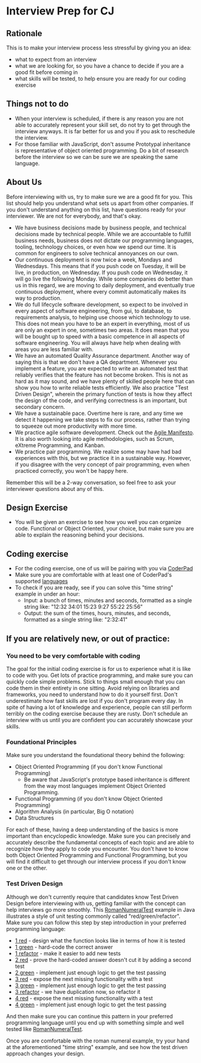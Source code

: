 # Interview Prep for CJ

## Rationale
This is to make your interview process less stressful by giving you an idea:

- what to expect from an interview
- what we are looking for, so you have a chance to decide if you are a good fit before coming in
- what skills will be tested, to help ensure you are ready for our coding exercise

## Things not to do
- When your interview is scheduled, if there is any reason you are not able to accurately represent your skill set, do not try to get through the interview anyways.  It is far better for us and you if you ask to reschedule the interview.
- For those familiar with JavaScript, don't assume Prototypal inheritance is representative of object oriented programming.  Do a bit of research before the interview so we can be sure we are speaking the same language.

## About Us
Before interviewing with us, try to make sure we are a good fit for you.
This list should help you understand what sets us apart from other companies.
If you don't understand anything on this list, have questions ready for your interviewer.
We are not for everybody, and that's okay.

- We have business decisions made by business people, and technical decisions made by technical people.  While we are accountable to fulfill business needs, business does not dictate our programming languages, tooling, technology choices, or even how we spend our time.
It is common for engineers to solve technical annoyances on our own. 
- Our continuous deployment is now twice a week, Mondays and Wednesdays.
This means that if you push code on Tuesday, it will be live, in production, on Wednesday.
If you push code on Wednesday, it will go live the following Monday.
While some companies do better than us in this regard, we are moving to daily deployment, and eventually true continuous deployment, where every commit automatically makes its way to production.
- We do full lifecycle software development, so expect to be involved in every aspect of software engineering, from gui, to database, to requirements analysis, to helping use choose which technology to use.
This does not mean you have to be an expert in everything, most of us are only an expert in one, sometimes two areas.
It does mean that you will be bought up to speed with a basic competence in all aspects of software engineering.
You will always have help when dealing with areas you are less familiar with.
- We have an automated Quality Assurance department.
Another way of saying this is that we don't have a QA department.
Whenever you implement a feature, you are expected to write an automated test that reliably verifies that the feature has not become broken.
This is not as hard as it may sound, and we have plenty of skilled people here that can show you how to write reliable tests efficiently.
We also practice "Test Driven Design", wherein the primary function of tests is how they affect the design of the code, and verifying correctness is an important, but secondary concern.
- We have a sustainable pace.
Overtime here is rare, and any time we detect it happening we take steps to fix our process, rather than trying to squeeze out more productivity with more time.
- We practice agile software development.
Check out the [Agile Manifesto](http://agilemanifesto.org/).
It is also worth looking into agile methodologies, such as Scrum, eXtreme Programming, and Kanban.
- We practice pair programming.
We realize some may have had bad experiences with this, but we practice it in a sustainable way.
However, if you disagree with the very concept of pair programming, even when practiced correctly, you won't be happy here.

Remember this will be a 2-way conversation, so feel free to ask your interviewer questions about any of this.

## Design Exercise
- You will be given an exercise to see how you well you can organize code.  Functional or Object Oriented, your choice, but make sure you are able to explain the reasoning behind your decisions.

## Coding exercise
- For the coding exercise, one of us will be pairing with you via [CoderPad](https://coderpad.io)
- Make sure you are comfortable with at least one of CoderPad's supported [languages](https://coderpad.io/languages)
- To check if you are ready, see if you can solve this "time string" example in under an hour: 
    - Input: a bunch of times, minutes and seconds, formatted as a single string like: "12:32 34:01 15:23 9:27 55:22 25:56"
    - Output: the sum of the times, hours, minutes, and seconds, formatted as a single string like: "2:32:41"

## If you are relatively new, or out of practice:

### You need to be very comfortable with coding
The goal for the initial coding exercise is for us to experience what it is like to code with you.
Get lots of practice programming, and make sure you can quickly code simple problems.
Stick to things small enough that you can code them in their entirety in one sitting.
Avoid relying on libraries and frameworks, you need to understand how to do it yourself first.
Don't underestimate how fast skills are lost if you don't program every day.
In spite of having a lot of knowledge and experience, people can still perform terribly on the coding exercise because they are rusty.
Don't schedule an interview with us until you are confident you can accurately showcase your skills.

### Foundational Principles
Make sure you understand the foundational theory behind the following:
- Object Oriented Programming (if you don't know Functional Programming)
    - Be aware that JavaScript's prototype based inheritance is different from the way most languages implement Object Oriented Programming.
- Functional Programming (if you don't know Object Oriented Programming)
- Algorithm Analysis (in particular, Big O notation)
- Data Structures

For each of these, having a deep understanding of the basics is more important than encyclopedic knowledge.
Make sure you can precisely and accurately describe the fundamental concepts of each topic and are able to recognize how they apply to code you encounter.
You don't have to know both Object Oriented Programming and Functional Programming, but you will find it difficult to get through our interview process if you don't know one or the other.

### Test Driven Design
Although we don't currently require that candidates know Test Driven Design before interviewing with us, getting familiar with the concept can help interviews go more smoothly.
This [RomanNumeralTest](src/main/java/com/cj/interview/prep/RomanNumeralTest.java) example in Java illustrates a style of unit testing commonly called "red/green/refactor".
Make sure you can follow this step by step introduction in your preferred programming language:
- [1 red](src/main/java/com/cj/interview/prep/RomanNumeralTestA_1_red.java) - design what the function looks like in terms of how it is tested
- [1 green](src/main/java/com/cj/interview/prep/RomanNumeralTestB_1_green.java) - hard-code the correct answer 
- [1 refactor](src/main/java/com/cj/interview/prep/RomanNumeralTestC_1_refactor.java) - make it easier to add new tests
- [2 red](src/main/java/com/cj/interview/prep/RomanNumeralTestD_2_red.java) - prove the hard-coded answer doesn't cut it by adding a second test
- [2 green](src/main/java/com/cj/interview/prep/RomanNumeralTestE_2_green.java) - implement just enough logic to get the test passing
- [3 red](src/main/java/com/cj/interview/prep/RomanNumeralTestF_3_red.java) - expose the next missing functionality with a test
- [3 green](src/main/java/com/cj/interview/prep/RomanNumeralTestG_3_green.java) - implement just enough logic to get the test passing
- [3 refactor](src/main/java/com/cj/interview/prep/RomanNumeralTestH_3_refactor.java) - we have duplication now, so refactor it
- [4 red](src/main/java/com/cj/interview/prep/RomanNumeralTestI_4_red.java) - expose the next missing functionality with a test
- [4 green](src/main/java/com/cj/interview/prep/RomanNumeralTestJ_4_green.java) - implement just enough logic to get the test passing

And then make sure you can continue this pattern in your preferred programming language until you end up with something simple and well tested like [RomanNumeralTest](src/main/java/com/cj/interview/prep/RomanNumeralTest.java). 

Once you are comfortable with the roman numeral example, try your hand at the aforementioned "time string" example, and see how the test driven approach changes your design.
